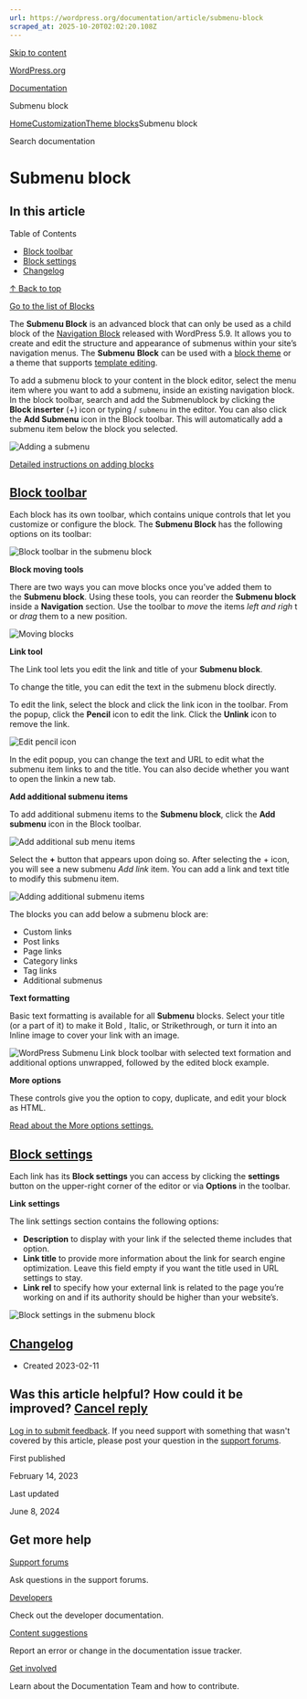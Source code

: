 ```yaml
---
url: https://wordpress.org/documentation/article/submenu-block
scraped_at: 2025-10-20T02:02:20.108Z
---
```


[Skip to content](https://wordpress.org/documentation/article/submenu-block/#wp--skip-link--target)

[WordPress.org](https://wordpress.org/)

[Documentation](https://wordpress.org/documentation)

Submenu block

[Home](https://wordpress.org/documentation)[Customization](https://wordpress.org/documentation/customization/)[Theme blocks](https://wordpress.org/documentation/category/theme-blocks/)Submenu block

Search documentation

# Submenu block

## In this article

Table of Contents

- [Block toolbar](https://wordpress.org/documentation/article/submenu-block/#block-toolbar)
- [Block settings](https://wordpress.org/documentation/article/submenu-block/#block-settings)
- [Changelog](https://wordpress.org/documentation/article/submenu-block/#changelog)

[↑ Back to top](https://wordpress.org/documentation/article/submenu-block/#wp--skip-link--target)

[Go to the list of Blocks](https://wordpress.org/support/article/blocks/)

The **Submenu Block** is an advanced block that can only be used as a child block of the [Navigation Block](https://wordpress.org/support/article/navigation-block/) released with WordPress 5.9. It allows you to create and edit the structure and appearance of submenus within your site’s navigation menus. The **Submenu** **Block** can be used with a [block theme](https://wordpress.org/themes/tags/full-site-editing/) or a theme that supports [template editing](https://wordpress.org/themes/tags/template-editing/).

To add a submenu block to your content in the block editor, select the menu item where you want to add a submenu, inside an existing navigation block. In the block toolbar, search and add the Submenublock by clicking the **Block inserter** (+) icon or typing / `submenu` in the editor. You can also click the **Add Submenu** icon in the Block toolbar. This will automatically add a submenu item below the block you selected.

![Adding a submenu](https://wordpress.org/support/files/2023/02/image4-1024x353.png)

[Detailed instructions on adding blocks](https://wordpress.org/documentation/article/adding-a-new-block/)

## [Block toolbar](https://wordpress.org/documentation/article/submenu-block/\#block-toolbar)

Each block has its own toolbar, which contains unique controls that let you customize or configure the block. The **Submenu Block** has the following options on its toolbar:

![Block toolbar in the submenu block](https://wordpress.org/support/files/2023/02/Screenshot-2023-02-10-at-4.19.27-PM.png)

**Block moving tools**

There are two ways you can move blocks once you’ve added them to the **Submenu block**. Using these tools, you can reorder the **Submenu block** inside a **Navigation** section. Use the toolbar to _move_ the items _left and righ_ t or _drag_ them to a new position.

![Moving blocks](https://wordpress.org/support/files/2023/02/Screenshot-2023-02-10-at-5.54.54-PM.png)

**Link tool**

The Link tool lets you edit the link and title of your **Submenu block**.

To change the title, you can edit the text in the submenu block directly.

To edit the link, select the block and click the link icon in the toolbar. From the popup, click the **Pencil** icon to edit the link. Click the **Unlink** icon to remove the link.

![Edit pencil icon ](https://wordpress.org/support/files/2023/02/Screenshot-2023-02-10-at-6.11.39-PM.png)

In the edit popup, you can change the text and URL to edit what the submenu item links to and the title. You can also decide whether you want to open the linkin a new tab.

**Add additional submenu items**

To add additional submenu items to the **Submenu block**, click the **Add submenu** icon in the Block toolbar.

![Add additional sub menu items](https://wordpress.org/support/files/2023/02/Screenshot-2023-02-10-at-6.18.52-PM.png)

Select the **+** button that appears upon doing so. After selecting the + icon, you will see a new submenu _Add link_ item. You can add a link and text title to modify this submenu item.

![Adding additional submenu items](https://wordpress.org/support/files/2023/02/image2-1024x658.png)

The blocks you can add below a submenu block are:

- Custom links
- Post links
- Page links
- Category links
- Tag links
- Additional submenus

**Text formatting**

Basic text formatting is available for all **Submenu** blocks. Select your title (or a part of it) to make it Bold _,_ Italic, or Strikethrough, or turn it into an Inline image to cover your link with an image.

![WordPress Submenu Link block toolbar with selected text formation and additional options unwrapped, followed by the edited block example.](https://wordpress.org/support/files/2023/02/Screenshot-2023-02-11-at-6.41.37-PM.png)

**More options**

These controls give you the option to copy, duplicate, and edit your block as HTML.

[Read about the More options settings.](https://wordpress.org/documentation/article/more-options/)

## [Block settings](https://wordpress.org/documentation/article/submenu-block/\#block-settings)

Each link has its **Block settings** you can access by clicking the **settings** button on the upper-right corner of the editor or via **Options** in the toolbar.

**Link** **settings**

The link settings section contains the following options:

- **Description** to display with your link if the selected theme includes that option.
- **Link title** to provide more information about the link for search engine optimization. Leave this field empty if you want the title used in URL settings to stay.
- **Link rel** to specify how your external link is related to the page you’re working on and if its authority should be higher than your website’s.

![Block settings in the submenu block](https://wordpress.org/support/files/2023/02/image3-482x1024.png)

## [Changelog](https://wordpress.org/documentation/article/submenu-block/\#changelog)

- Created 2023-02-11

## Was this article helpful? How could it be improved? [Cancel reply](https://wordpress.org/documentation/article/submenu-block/\#respond)

[Log in to submit feedback](https://login.wordpress.org/?redirect_to=https%3A%2F%2Fwordpress.org%2Fdocumentation%2Farticle%2Fsubmenu-block%2F&locale=en_US). If you need support with something that wasn't covered by this article, please post your question in the [support forums](https://wordpress.org/support/forums/).

First published

February 14, 2023

Last updated

June 8, 2024

## Get more help

[Support forums](https://wordpress.org/support/forums/)

Ask questions in the support forums.

[Developers](https://developer.wordpress.org/)

Check out the developer documentation.

[Content suggestions](https://github.com/WordPress/Documentation-Issue-Tracker/issues)

Report an error or change in the documentation issue tracker.

[Get involved](https://make.wordpress.org/docs/)

Learn about the Documentation Team and how to contribute.